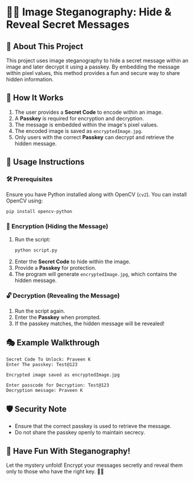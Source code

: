 # 🕵️‍♂️ Image Steganography: Hide & Reveal Secret Messages  

## 🔐 About This Project
This project uses image steganography to hide a secret message within an image and later decrypt it using a passkey. By embedding the message within pixel values, this method provides a fun and secure way to share hidden information. 

## 🚀 How It Works
1. The user provides a **Secret Code** to encode within an image.
2. A **Passkey** is required for encryption and decryption.
3. The message is embedded within the image's pixel values.
4. The encoded image is saved as `encryptedImage.jpg`.
5. Only users with the correct **Passkey** can decrypt and retrieve the hidden message.

## 🔎 Usage Instructions
### 🛠 Prerequisites
Ensure you have Python installed along with OpenCV (`cv2`). You can install OpenCV using:
```bash
pip install opencv-python
```

### 🔏 Encryption (Hiding the Message)
1. Run the script:
   ```bash
   python script.py
   ```
2. Enter the **Secret Code** to hide within the image.
3. Provide a **Passkey** for protection.
4. The program will generate `encryptedImage.jpg`, which contains the hidden message.

### 🔓 Decryption (Revealing the Message)
1. Run the script again.
2. Enter the **Passkey** when prompted.
3. If the passkey matches, the hidden message will be revealed!

## 🎭 Example Walkthrough
```plaintext
Secret Code To Unlock: Praveen K
Enter The passkey: Test@123

Encrypted image saved as encryptedImage.jpg

Enter passcode for Decryption: Test@123
Decryption message: Praveen K
```

## 🛡 Security Note
- Ensure that the correct passkey is used to retrieve the message.
- Do not share the passkey openly to maintain secrecy.

## 🌟 Have Fun With Steganography!
Let the mystery unfold! Encrypt your messages secretly and reveal them only to those who have the right key. 🚀✨